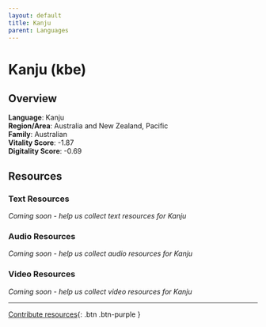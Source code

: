 ```yaml
---
layout: default
title: Kanju
parent: Languages
---
```


# Kanju (kbe)

## Overview

**Language**: Kanju  
**Region/Area**: Australia and New Zealand, Pacific  
**Family**: Australian  
**Vitality Score**: -1.87  
**Digitality Score**: -0.69  

## Resources

### Text Resources
*Coming soon - help us collect text resources for Kanju*

### Audio Resources
*Coming soon - help us collect audio resources for Kanju*

### Video Resources
*Coming soon - help us collect video resources for Kanju*

---

[Contribute resources](https://fairtrain.github.io/){: .btn .btn-purple }
